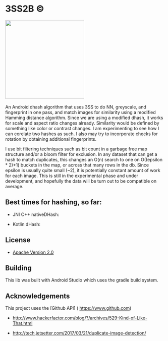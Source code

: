 # 3SS2B ©

<img src="https://i.imgur.com/TDBAdNR.png" height="250"/>&nbsp;&nbsp;&nbsp;&nbsp;&nbsp;&nbsp;&nbsp;&nbsp;&nbsp;

An Android dhash algorithm that uses 3SS to do NN, greyscale, and fingerprint in one pass, and match images for similarity using a modified Hamming distance algorithm. Since we are using a modified dhash, it works for scale and aspect ratio changes already.  Similarity would be defined by something like color or contrast changes.  I am experimenting to see how I can corelate two hashes as such.  I also may try to incorporate checks for rotation by obtaining additional fingerprints.

I use bit filtering techniques such as bit count in a garbage free map structure and/or a bloom filter for exclusion. In any   dataset that can get a hash to match duplicates, this changes an O(n) search to one on O((epsilon * 2)+1) buckets in the map, or across that many rows in the db.  Since epsilon is usually quite small (~2), it is potentially constant amount of work for each image. This is still in the experimental phase and under development, and hopefully the data will be turn out to be compatible on average.






## Best times for hashing, so far:

* JNI C++ nativeDHash: 

* Kotlin dHash: 



## License

* [Apache Version 2.0](http://www.apache.org/licenses/LICENSE-2.0.html)

## Building

This lib was built with Android Studio which uses the gradle build system.  

## Acknowledgements

This project uses the [Github API] ( https://www.github.com)

* http://www.hackerfactor.com/blog/?/archives/529-Kind-of-Like-That.html

* http://tech.jetsetter.com/2017/03/21/duplicate-image-detection/






